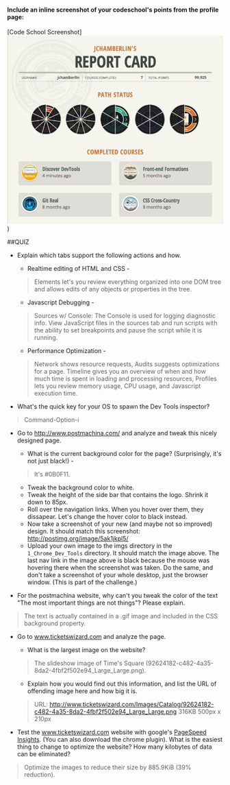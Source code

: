 #### Include an inline screenshot of your codeschool's points from the profile page:

[Code School Screenshot]<img src="https://raw.githubusercontent.com/jochambo/phase_0_unit_1/master/week_2/1_Chrome_Dev_Tools/imgs/report-card.png" style="max-width:100%;">)

<!-- Modify the Markdown to include your answers. Don't delete the questions! -->

##QUIZ
* Explain which tabs support the following actions and how.
  
  * Realtime editing of HTML and CSS - 
  >Elements let's you review everything organized into one DOM tree and allows edits of any objects or properties in the tree.
  
  * Javascript Debugging - 
  >Sources w/ Console:  The Console is used for logging diagnostic info.  View JavaScript files in the sources tab and run scripts with the ability to set breakpoints and pause the script while it is running.

  * Performance Optimization - 
  >Network shows resource requests, Audits suggests optimizations for a page. Timeline gives you an overview of when and how much time is spent in loading and processing resources, Profiles lets you review memory usage, CPU usage, and Javascript execution time.

* What's the quick key for your OS to spawn the Dev Tools inspector? 
>Command-Option-i

* Go to http://www.postmachina.com/ and analyze and tweak this nicely designed page.
  * What is the current background color for the page?  (Surprisingly, it's not just black!) - 
  >It's #0B0F11.
  * Tweak the background color to white.
  * Tweak the height of the side bar that contains the logo.  Shrink it down to 85px.
  * Roll over the navigation links.  When you hover over them, they dissapear.  Let's change the hover color to black instead.
  * Now take a screenshot of your new (and maybe not so improved) design.  It should match this screenshot: http://postimg.org/image/5ak1jkpl5/
  * Upload your own image to the imgs directory in the `1_Chrome_Dev_Tools` directory.  It should match the image above. The last nav link in the image above is black because the mouse was hovering there when the screenshot was taken. Do the same, and don't take a screenshot of your whole desktop, just the browser window. (This is part of the challenge.)

* For the postmachina website, why can't you tweak the color of the text "The most important things are not things"?  Please explain.
>The text is actually contained in a .gif image and included in the CSS background property.

* Go to www.ticketswizard.com and analyze the page.  
  * What is the largest image on the website? 
  >The slideshow image of Time's Square (92624182-c482-4a35-8da2-4fbf2f502e94_Large_Large.png).
  * Explain how you would find out this information, and list the URL of offending image here and how big it is.  
  >URL: http://www.ticketswizard.com/Images/Catalog/92624182-c482-4a35-8da2-4fbf2f502e94_Large_Large.png 316KB 500px x 210px

* Test the www.ticketswizard.com website with google's [PageSpeed Insights](http://www.ticketswizard.com/).  (You can also download the chrome plugin).  What is the easiest thing to change to optimize the website?  How many kilobytes of data can be eliminated? 
>Optimize the images to reduce their size by 885.9KiB (39% reduction).